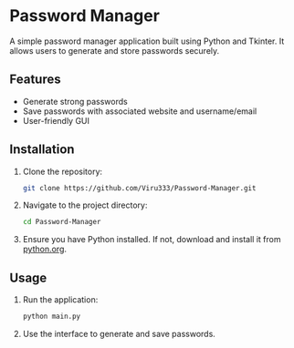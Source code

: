 # Password Manager

A simple password manager application built using Python and Tkinter. It allows users to generate and store passwords securely.

## Features

- Generate strong passwords
- Save passwords with associated website and username/email
- User-friendly GUI

## Installation

1. Clone the repository:
    ```bash
    git clone https://github.com/Viru333/Password-Manager.git
    ```
2. Navigate to the project directory:
    ```bash
    cd Password-Manager
    ```
3. Ensure you have Python installed. If not, download and install it from [python.org](https://www.python.org/).

## Usage

1. Run the application:
    ```bash
    python main.py
    ```
2. Use the interface to generate and save passwords.

